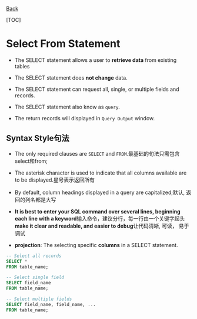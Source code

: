 [Back](../index.md)

[TOC]

# Select From Statement

- The SELECT statement allows a user to **retrieve data** from existing tables

- The SELECT statement does **not change** data.

- The SELECT statement can request all, single, or multiple fields and records.

- The SELECT statement also know as `query`.

- The return records will displayed in `Query Output` window.

## Syntax  Style句法

- The only required clauses are `SELECT` and `FROM`.最基础的句法只需包含select和from;

- The asterisk character is used to indicate that all columns available are to be displayed.星号表示返回所有

- By default, column headings displayed in a query are capitalized;默认, 返回的列名都是大写

- **It is best to enter your SQL command over several lines, beginning each line with a keyword**输入命令，建议分行，每一行由一个关键字起头
**make it clear and readable, and easier to debug**让代码清晰, 可读， 易于调试

- **projection**: The selecting specific **columns** in a SELECT statement. 

```SQL
-- Select all records
SELECT * 
FROM table_name;

-- Select single field
SELECT field_name
FROM table_name;

-- Select multiple fields
SELECT field_name, field_name, ...
FROM table_name;

```



